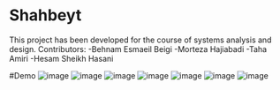 # Shahbeyt
This project has been developed for the course of systems analysis and design.
Contributors:
-Behnam Esmaeil Beigi
-Morteza Hajiabadi
-Taha Amiri
-Hesam Sheikh Hasani

#Demo
![image](https://user-images.githubusercontent.com/46417220/209422732-5cfb2ab3-46e0-42a7-86c1-3bb55eab30c2.png)
![image](https://user-images.githubusercontent.com/46417220/209422733-96610d9b-6d8e-4aa3-b917-557d9a56c64d.png)
![image](https://user-images.githubusercontent.com/46417220/209422739-29115732-94a8-43c2-a2a3-f60f57197ab2.png)
![image](https://user-images.githubusercontent.com/46417220/209422746-fb205b46-7b02-4e10-b15e-f4daa28a1798.png)
![image](https://user-images.githubusercontent.com/46417220/209422752-a7bdd8f3-6063-431d-b889-d7db8dca3227.png)
![image](https://user-images.githubusercontent.com/46417220/209422761-bde54691-6cc9-42f1-8a22-5614cb56a9ad.png)
![image](https://user-images.githubusercontent.com/46417220/209422755-2ec566b5-be0b-4ec2-af68-032163354b07.png)
